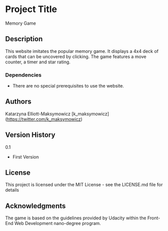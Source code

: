 # Project Title

Memory Game

## Description

This website imitates the popular memory game. It displays a 4x4 deck of cards that can be uncovered by clicking. The game features a move counter, a timer and star rating.

### Dependencies

* There are no special prerequisites to use the website.

## Authors

Katarzyna Elliott-Maksymowicz
[k_maksymowicz] (https://twitter.com/k_maksymowicz)


## Version History
0.1
  * First Version

## License

This project is licensed under the MIT License - see the LICENSE.md file for details

## Acknowledgments

The game is based on the guidelines provided by Udacity within the Front-End Web Development nano-degree program.
